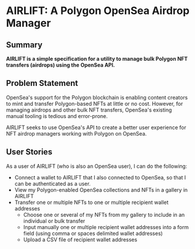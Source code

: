 # AIRLIFT: A Polygon OpenSea Airdrop Manager

## Summary

**AIRLIFT is a simple specification for a utility to manage bulk Polygon NFT transfers (airdrops) using the OpenSea API.**

## Problem Statement

OpenSea's support for the Polygon blockchain is enabling content creators to mint and transfer Polygon-based NFTs at little or no cost. However, for managing airdrops and other bulk NFT transfers, OpenSea's existing manual tooling is tedious and error-prone. 

AIRLIFT seeks to use OpenSea's API to create a better user experience for NFT airdrop managers working with Polygon on OpenSea.

## User Stories

As a user of AIRLIFT (who is also an OpenSea user), I can do the following:

- Connect a wallet to AIRLIFT that I also connected to OpenSea, so that I can be authenticated as a user.
- View my Polygon-enabled OpenSea collections and NFTs in a gallery in AIRLIFT
- Transfer one or multiple NFTs to one or multiple recipient wallet addresses
  - Choose one or several of my NFTs from my gallery to include in an individual or bulk transfer
  - Input manually one or multiple recipient wallet addresses into a form field (using comma or spaces delimited wallet addresses)
  - Upload a CSV file of recipient wallet addresses

